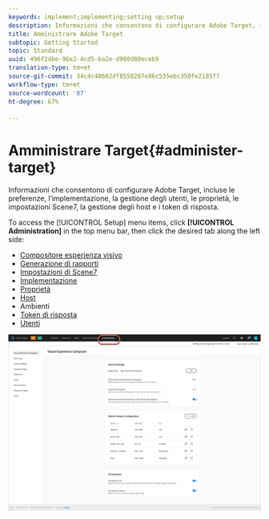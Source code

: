 ```yaml
---
keywords: implement;implementing;setting up;setup
description: Informazioni che consentono di configurare Adobe Target, incluse le preferenze, l’implementazione, la gestione degli utenti, le proprietà, le impostazioni Scene7, la gestione degli host e i token di risposta.
title: Amministrare Adobe Target
subtopic: Getting Started
topic: Standard
uuid: 496f2dbe-96e2-4cd5-ba2e-d980d80eceb9
translation-type: tm+mt
source-git-commit: 34c4c48602df8550287e86c535ebc350fe2185f7
workflow-type: tm+mt
source-wordcount: '87'
ht-degree: 67%

---
```



# Amministrare Target{#administer-target}

Informazioni che consentono di configurare Adobe Target, incluse le preferenze, l’implementazione, la gestione degli utenti, le proprietà, le impostazioni Scene7, la gestione degli host e i token di risposta.

To access the [!UICONTROL Setup] menu items, click **[!UICONTROL Administration]** in the top menu bar, then click the desired tab along the left side:

* [Compositore esperienza visivo](/help/administrating-target/visual-experience-composer-set-up.md)
* [Generazione di rapporti](/help/administrating-target/reporting.md)
* [Impostazioni di Scene7](/help/administrating-target/scene7-settings.md)
* [Implementazione](/help/c-implementing-target/implementing-target.md)
* [Proprietà](/help/administrating-target/c-user-management/property-channel/property-channel.md)
* [Host](/help/administrating-target/hosts.md)
* [](/help/administrating-target/environments.md)Ambienti
* [Token di risposta](/help/administrating-target/response-tokens.md)
* [Utenti](/help/administrating-target/c-user-management/user-management.md)

![Menu Amministrazione di Adobe Target](/help/administrating-target/assets/administration.png)
